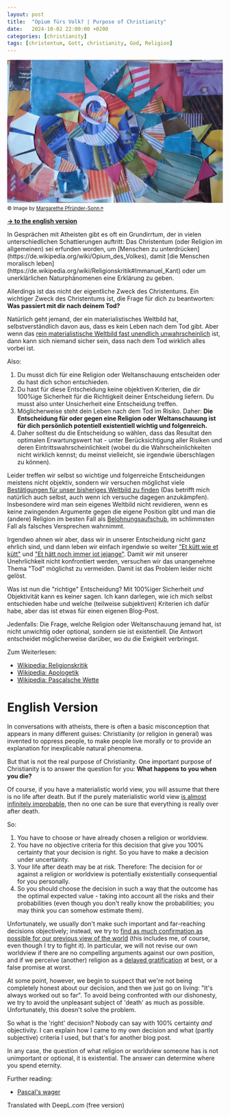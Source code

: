 ```yaml
---
layout: post
title:  "Opium fürs Volk? | Purpose of Christianity"
date:   2024-10-02 22:00:00 +0200
categories: [christianity]
tags: [christentum, Gott, christianity, God, Religion]
---
```

![colored circles and shapes](/assets/abstract.jpg)
<small>&copy; Image by [Margarethe Pfründer-Sonn&#8599;](http://www.pfruender-sonn.de/zeichnung-malerei/abstrakt/collage)</small>


**<a href="#English">-> to the english version</a>**

<a id="German"/>
In Gesprächen mit Atheisten gibt es oft ein Grundirrtum, der in vielen unterschiedlichen Schattierungen auftritt:
Das Christentum (oder Religion im allgemeinen) sei erfunden worden, um [Menschen zu unterdrücken](https://de.wikipedia.org/wiki/Opium_des_Volkes), 
damit [die Menschen moralisch leben](https://de.wikipedia.org/wiki/Religionskritik#Immanuel_Kant) oder um unerklärlichen Naturphänomenen eine Erklärung zu geben. 

Allerdings ist das nicht der eigentliche Zweck des Christentums. Ein wichtiger Zweck des Christentums ist, die Frage für dich zu beantworten: **Was passiert mit dir nach deinem Tod?**

Natürlich geht jemand, der ein materialistisches Weltbild hat, selbstverständlich davon aus, dass es kein Leben nach dem Tod gibt.
Aber wenn das [rein materialistische Weltbild fast unendlich unwahrscheinlich](/christianity/creation/2024/02/02/creation.html) ist, dann kann sich niemand sicher sein, dass nach dem Tod wirklich alles vorbei ist.

Also:
1. Du musst dich für eine Religion oder Weltanschauung entscheiden oder du hast dich schon entschieden.
2. Du hast für diese Entscheidung keine objektiven Kriterien, die dir 100%ige Sicherheit für die Richtigkeit deiner Entscheidung liefern. Du musst also unter Unsicherheit eine Entscheidung treffen.
3. Möglicherweise steht dein Leben nach dem Tod im Risiko. Daher: **Die Entscheidung für oder gegen eine Religion oder Weltanschauung ist für dich persönlich potentiell existentiell wichtig und folgenreich.**
4. Daher solltest du die Entscheidung so wählen, dass das Resultat den optimalen Erwartungswert hat - unter Berücksichtigung aller Risiken und deren Eintrittswahrscheinlichkeit (wobei du die Wahrscheinlichkeiten nicht wirklich kennst; du meinst vielleicht, sie irgendwie überschlagen zu können).

Leider treffen wir selbst so wichtige und folgenreiche Entscheidungen meistens nicht objektiv, sondern wir versuchen möglichst viele [Bestätigungen für unser bisheriges Weltbild zu finden](https://theoatmeal.com/comics/believe) (Das betrifft mich natürlich auch selbst, auch wenn ich versuche dagegen anzukämpfen). Insbesondere wird man sein eigenes Weltbild nicht revidieren, wenn es keine zwingenden Argumente gegen die eigene Position gibt und man die (andere) Religion im besten Fall als [Belohnungsaufschub](https://de.wikipedia.org/wiki/Belohnungsaufschub), im schlimmsten Fall als falsches Versprechen wahrnimmt.

Irgendwo ahnen wir aber, dass wir in unserer Entscheidung nicht ganz ehrlich sind, und dann leben wir einfach irgendwie so weiter ["Et kütt wie et kütt"](https://www.koeln.de/koeln/das-koelsche-grundgesetz-die-11-regeln-der-domstadt_1121331.html) und ["Et hätt noch immer jot jejange"](https://www.koeln.de/koeln/das-koelsche-grundgesetz-die-11-regeln-der-domstadt_1121331.html).
Damit wir mit unserer Unehrlichkeit nicht konfrontiert werden, versuchen wir das unangenehme Thema "Tod" möglichst zu vermeiden. Damit ist das Problem leider nicht gelöst.

Was ist nun die "richtige" Entscheidung? Mit 100%iger Sicherheit *und* Objektivität kann es keiner sagen. Ich kann darlegen, wie ich mich selbst entschieden habe und welche (teilweise subjektiven) Kriterien ich dafür habe, aber das ist etwas für einen eigenen Blog-Post.

Jedenfalls: Die Frage, welche Religion oder Weltanschauung jemand hat, ist nicht unwichtig oder optional, sondern sie ist existentiell. Die Antwort entscheidet möglicherweise darüber, wo du die Ewigkeit verbringst. 

Zum Weiterlesen:
* [Wikipedia: Religionskritik](https://de.wikipedia.org/wiki/Religionskritik)
* [Wikipedia: Apologetik](https://de.wikipedia.org/wiki/Apologetik)
* [Wikipedia: Pascalsche Wette](https://de.wikipedia.org/wiki/Pascalsche_Wette)

<a id="English"/>

# English Version

In conversations with atheists, there is often a basic misconception that appears in many different guises:
Christianity (or religion in general) was invented to oppress people, to make people live morally or to provide an explanation for inexplicable natural phenomena.

But that is not the real purpose of Christianity. One important purpose of Christianity is to answer the question for you: **What happens to you when you die?**

Of course, if you have a materialistic world view, you will assume that there is no life after death. But if the purely materialistic world view [is almost infinitely improbable](https://joerg-pfruender.github.io/christianity/creation/2024/02/02/creation.html#English), then no one can be sure that everything is really over after death.

So:
1. You have to choose or have already chosen a religion or worldview.
2. You have no objective criteria for this decision that give you 100% certainty that your decision is right. So you have to make a decision under uncertainty. 
3. Your life after death may be at risk. Therefore: The decision for or against a religion or worldview is potentially existentially consequential for you personally.
4. So you should choose the decision in such a way that the outcome has the optimal expected value - 
taking into account all the risks and their probabilities (even though you don't really know the probabilities; you may think you can somehow estimate them).

Unfortunately, we usually don't make such important and far-reaching decisions objectively; instead, we try to [find as much confirmation as possible for our previous view of the world](https://theoatmeal.com/comics/believe) (this includes me, of course, even though I try to fight it).
In particular, we will not revise our own worldview if there are no compelling arguments against our own position, and if we perceive (another) religion as a [delayed gratification](https://en.wikipedia.org/wiki/Delayed_gratification) at best, or a false promise at worst.

At some point, however, we begin to suspect that we're not being completely honest about our decision, 
and then we just go on living: "It's always worked out so far". 
To avoid being confronted with our dishonesty, we try to avoid the unpleasant subject of 'death' as much as possible. Unfortunately, this doesn't solve the problem.

So what is the 'right' decision? Nobody can say with 100% certainty *and* objectivity. I can explain how I came to my own decision and what (partly subjective) criteria I used, but that's for another blog post.

In any case, the question of what religion or worldview someone has is not unimportant or optional, it is existential. 
The answer can determine where you spend eternity.

Further reading:
* [Pascal's wager](https://en.wikipedia.org/wiki/Pascal%27s_wager)

Translated with DeepL.com (free version)